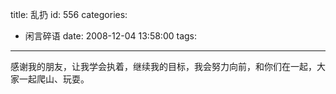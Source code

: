 title: 乱扔
id: 556
categories:
  - 闲言碎语
date: 2008-12-04 13:58:00
tags:
---

感谢我的朋友，让我学会执着，继续我的目标，我会努力向前，和你们在一起，大家一起爬山、玩耍。